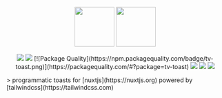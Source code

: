 <p align="center">
  <a href="https://vuejs.org"><img src="https://vuejs.org/images/logo.png" width="92" height="92" /></a>
  <a href="https://tailwindcss.com"><img src="https://pbs.twimg.com/profile_images/1278691829135876097/I4HKOLJw_400x400.png" width="92" height="92" /></a>
</p>

<p align="center">
    <a href="https://www.npmjs.com/package/tv-toast"><img src="https://img.shields.io/npm/v/tv-toast.svg?logo=npm" /></a>
    <a href="https://www.npmjs.com/package/tv-toast"><img src="https://img.shields.io/npm/dt/tv-toast.svg" /></a>
    [![Package Quality](https://npm.packagequality.com/badge/tv-toast.png)](https://packagequality.com/#?package=tv-toast)
    <a href="https://codecov.io/gh/acidjazz/tv-toast"><img src="https://img.shields.io/codecov/c/github/tv-toast/tv-toast.svg?style=flat-square" /></a>
    <a href="https://discord.gg/enn4S6"><img src="https://img.shields.io/badge/chat-on%20discord-7289DA.svg?logo=discord" /></a>
    <a href="https://tv-toast.net"><img src="https://img.shields.io/badge/code_style-tv-toast-7957d5.svg?style=flat-square" /></a>
 </p>
> programmatic toasts for [nuxtjs](https://nuxtjs.org) powered by [tailwindcss](https://tailwindcss.com)
